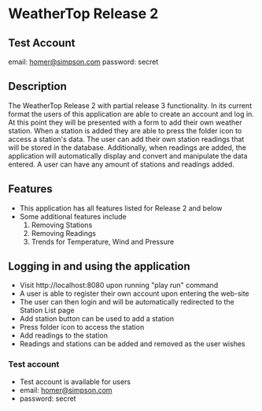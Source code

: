 # WeatherTop Release 2

## Test Account 
email: homer@simpson.com
password: secret

## Description
The WeatherTop Release 2 with partial release 3 functionality. In its current format
the users of this application are able to create an account and log in. At this point they will
be presented with a form to add their own weather station. When a station is added they are able to 
press the folder icon to access a station's data. The user can add their own station readings that will be stored 
in the database. Additionally, when readings are added, the application will automatically display and convert and manipulate
the data entered. A user can have any amount of stations and readings added.

## Features
- This application has all features listed for Release 2 and below
- Some additional features include
  1. Removing Stations
  2. Removing Readings
  3. Trends for Temperature, Wind and Pressure

## Logging in and using the application
- Visit http://localhost:8080 upon running "play run" command
- A user is able to register their own account upon entering the web-site
- The user can then login and will be automatically redirected to the Station List page
- Add station button can be used to add a station 
- Press folder icon to access the station
- Add readings to the station
- Readings and stations can be added and removed as the user wishes

### Test account
- Test account is available for users
- email: homer@simpson.com
- password: secret

